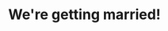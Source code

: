 <!DOCTYPE html>
<html>
  <head>
    <meta name="viewport" content="width=device-width, initial-scale=1" />
    <title>Steffanie and Kevin's Wedding</title>
  </head>
  <body>
    <h1>We're getting married!</h1>
  </body>
</html>
